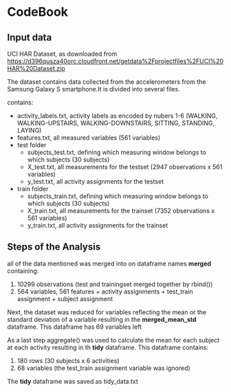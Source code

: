 # CodeBook

## Input data

UCI HAR Dataset, as downloaded from https://d396qusza40orc.cloudfront.net/getdata%2Fprojectfiles%2FUCI%20HAR%20Dataset.zip

The dataset contains data collected from the accelerometers from the Samsung Galaxy S smartphone.It is divided into several files.

contains:
* activity_labels.txt, activity labels as encoded by nubers 1-6 (WALKING, WALKING-UPSTAIRS, WALKING-DOWNSTAIRS, SITTING, STANDING, LAYING)
* features.txt, all measured variables (561 variables)
* test folder 
  +  subjects_test.txt, defining which measuring window belongs to which subjects (30 subjects)
  +  X_test.txt, all measurements for the testset (2947 observations x 561 variables)
  +  y_test.txt, all activity assignments for the testset
* train folder 
  +  subjects_train.txt, defining which measuring window belongs to which subjects (30 subjects)
  +  X_train.txt, all measurements for the trainset (7352 observations x 561 variables)
  +  y_train.txt, all activity assignments for the trainset

## Steps of the Analysis

all of the data mentioned was merged into on dataframe names **merged** containing:
1. 10299 observations (test and trainingset merged together by rbind())
2. 564 variables, 561 features + activity assignments + test_train assignment + subject assignment

Next, the dataset was reduced for variables reflecting the mean or the standard deviation of a variable resulting in the **merged_mean_std** dataframe.
This dataframe has 69 variables left

As a last step aggregate() was used to calculate the mean for each subject at each activity resulting in th **tidy** dataframe. This dataframe contains:
1. 180 rows (30 subjects x 6 activities)
2. 68 variables (the test_train assignment variable was ignored)

The **tidy** dataframe was saved as tidy_data.txt


